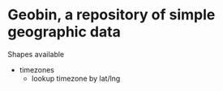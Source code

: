 # Geobin,  a repository of simple geographic data

Shapes available

- timezones
  - lookup timezone by lat/lng